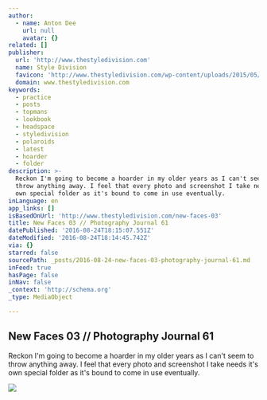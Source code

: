 ```yaml
---
author:
  - name: Anton Dee
    url: null
    avatar: {}
related: []
publisher:
  url: 'http://www.thestyledivision.com'
  name: Style Division
  favicon: 'http://www.thestyledivision.com/wp-content/uploads/2015/05/favicon2-copy.png'
  domain: www.thestyledivision.com
keywords:
  - practice
  - posts
  - topmans
  - lookbook
  - headspace
  - styledivision
  - polaroids
  - latest
  - hoarder
  - folder
description: >-
  Reckon I'm going to become a hoarder in my older years as I can't seem to
  throw anything away. I feel that every photo and screenshot I take needs it's
  own special folder as it's bound to come in use eventually.
inLanguage: en
app_links: []
isBasedOnUrl: 'http://www.thestyledivision.com/new-faces-03'
title: New Faces 03 // Photography Journal 61
datePublished: '2016-08-24T18:15:07.551Z'
dateModified: '2016-08-24T18:14:45.742Z'
via: {}
starred: false
sourcePath: _posts/2016-08-24-new-faces-03-photography-journal-61.md
inFeed: true
hasPage: false
inNav: false
_context: 'http://schema.org'
_type: MediaObject

---
```

<article style=""><h1>New Faces 03 // Photography Journal 61</h1><p>Reckon I'm going to become a hoarder in my older years as I can't seem to throw anything away. I feel that every photo and screenshot I take needs it's own special folder as it's bound to come in use eventually.</p><img src="http://www.thestyledivision.com/wp-content/uploads/2016/07/new-faces-style-division-6.jpg" /></article>